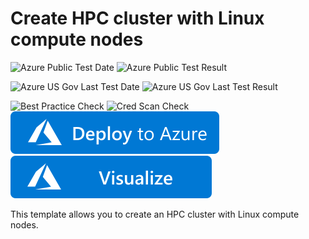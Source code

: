 # Create HPC cluster with Linux compute nodes

![Azure Public Test Date](https://azurequickstartsservice.blob.core.windows.net/badges/create-hpc-cluster-linux-cn/PublicLastTestDate.svg)
![Azure Public Test Result](https://azurequickstartsservice.blob.core.windows.net/badges/create-hpc-cluster-linux-cn/PublicDeployment.svg)

![Azure US Gov Last Test Date](https://azurequickstartsservice.blob.core.windows.net/badges/create-hpc-cluster-linux-cn/FairfaxLastTestDate.svg)
![Azure US Gov Last Test Result](https://azurequickstartsservice.blob.core.windows.net/badges/create-hpc-cluster-linux-cn/FairfaxDeployment.svg)

![Best Practice Check](https://azurequickstartsservice.blob.core.windows.net/badges/create-hpc-cluster-linux-cn/BestPracticeResult.svg)
![Cred Scan Check](https://azurequickstartsservice.blob.core.windows.net/badges/create-hpc-cluster-linux-cn/CredScanResult.svg)
[![Deploy To Azure](https://raw.githubusercontent.com/Azure/azure-quickstart-templates/master/1-CONTRIBUTION-GUIDE/images/deploytoazure.svg?sanitize=true)](https://portal.azure.com/#create/Microsoft.Template/uri/https%3A%2F%2Fraw.githubusercontent.com%2FAzure%2Fazure-quickstart-templates%2Fmaster%2Fcreate-hpc-cluster-linux-cn%2Fazuredeploy.json)  [![Visualize](https://raw.githubusercontent.com/Azure/azure-quickstart-templates/master/1-CONTRIBUTION-GUIDE/images/visualizebutton.svg?sanitize=true)](http://armviz.io/#/?load=https%3A%2F%2Fraw.githubusercontent.com%2FAzure%2Fazure-quickstart-templates%2Fmaster%2Fcreate-hpc-cluster-linux-cn%2Fazuredeploy.json)

This template allows you to create an HPC cluster with Linux compute nodes.


